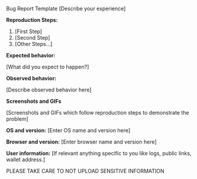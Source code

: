 Bug Report Template
[Describe your experience]

**Reproduction Steps:**

1. [First Step]
2. [Second Step]
3. [Other Steps...]

**Expected behavior:**

[What did you expect to happen?]

**Observed behavior:**

[Describe observed behavior here]

**Screenshots and GIFs**

[Screenshots and GIFs which follow reproduction steps to demonstrate the problem]

**OS and version:** [Enter OS name and version here]

**Browser and version:** [Enter browser name and version here]

**User information:** [If relevant anything specific to you like logs, public links, wallet address.] 

PLEASE TAKE CARE TO NOT UPLOAD SENSITIVE INFORMATION